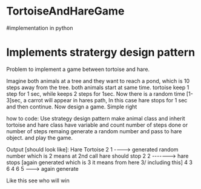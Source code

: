 # TortoiseAndHareGame
#implementation in python
# Implements stratergy design pattern

Problem to implement a game between tortoise and hare.

Imagine both animals at a tree and they want to reach a pond, which is 10 steps away from the tree. both animals start at same time. tortoise keep 1 step for 1 sec, while keeps 2 steps for 1sec. Now there is a random time [1-3]sec, a carrot will appear in hares path, In this case hare stops for 1 sec and then continue. Now design a game. Simple right

how to code: 
Use strategy design pattern 
make animal class and inherit tortoise and hare class 
have variable and count number of steps done or number of steps remaing
generate a random number and pass to hare object.
and play the game.

Output [should look like]:
Hare Tortoise
2        1                 ----> generated random number which is 2 means at 2nd call hare should stop
2        2                 -------> hare stops [again generated which is 3 it means from here 3/ including this]
4        3
6        4
6        5                ---> again generate

Like this see who will win

